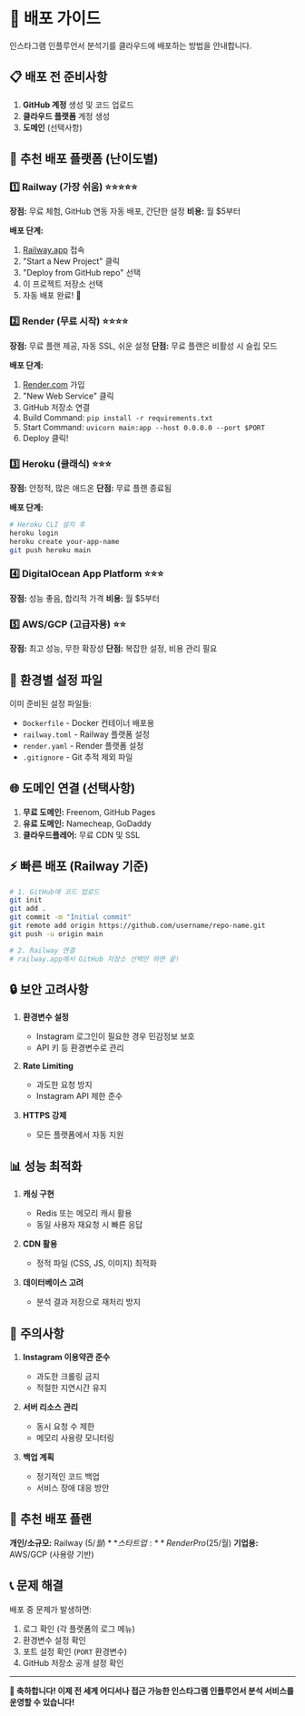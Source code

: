 # 🚀 배포 가이드

인스타그램 인플루언서 분석기를 클라우드에 배포하는 방법을 안내합니다.

## 📋 배포 전 준비사항

1. **GitHub 계정** 생성 및 코드 업로드
2. **클라우드 플랫폼** 계정 생성
3. **도메인** (선택사항)

## 🎯 추천 배포 플랫폼 (난이도별)

### 1️⃣ Railway (가장 쉬움) ⭐⭐⭐⭐⭐

**장점:** 무료 체험, GitHub 연동 자동 배포, 간단한 설정
**비용:** 월 $5부터

**배포 단계:**
1. [Railway.app](https://railway.app) 접속
2. "Start a New Project" 클릭
3. "Deploy from GitHub repo" 선택
4. 이 프로젝트 저장소 선택
5. 자동 배포 완료! 🎉

### 2️⃣ Render (무료 시작) ⭐⭐⭐⭐

**장점:** 무료 플랜 제공, 자동 SSL, 쉬운 설정
**단점:** 무료 플랜은 비활성 시 슬립 모드

**배포 단계:**
1. [Render.com](https://render.com) 가입
2. "New Web Service" 클릭
3. GitHub 저장소 연결
4. Build Command: `pip install -r requirements.txt`
5. Start Command: `uvicorn main:app --host 0.0.0.0 --port $PORT`
6. Deploy 클릭!

### 3️⃣ Heroku (클래식) ⭐⭐⭐

**장점:** 안정적, 많은 애드온
**단점:** 무료 플랜 종료됨

**배포 단계:**
```bash
# Heroku CLI 설치 후
heroku login
heroku create your-app-name
git push heroku main
```

### 4️⃣ DigitalOcean App Platform ⭐⭐⭐

**장점:** 성능 좋음, 합리적 가격
**비용:** 월 $5부터

### 5️⃣ AWS/GCP (고급자용) ⭐⭐

**장점:** 최고 성능, 무한 확장성
**단점:** 복잡한 설정, 비용 관리 필요

## 🔧 환경별 설정 파일

이미 준비된 설정 파일들:
- `Dockerfile` - Docker 컨테이너 배포용
- `railway.toml` - Railway 플랫폼 설정
- `render.yaml` - Render 플랫폼 설정
- `.gitignore` - Git 추적 제외 파일

## 🌐 도메인 연결 (선택사항)

1. **무료 도메인:** Freenom, GitHub Pages
2. **유료 도메인:** Namecheap, GoDaddy
3. **클라우드플레어:** 무료 CDN 및 SSL

## ⚡ 빠른 배포 (Railway 기준)

```bash
# 1. GitHub에 코드 업로드
git init
git add .
git commit -m "Initial commit"
git remote add origin https://github.com/username/repo-name.git
git push -u origin main

# 2. Railway 연결
# railway.app에서 GitHub 저장소 선택만 하면 끝!
```

## 🔒 보안 고려사항

1. **환경변수 설정**
   - Instagram 로그인이 필요한 경우 민감정보 보호
   - API 키 등 환경변수로 관리

2. **Rate Limiting**
   - 과도한 요청 방지
   - Instagram API 제한 준수

3. **HTTPS 강제**
   - 모든 플랫폼에서 자동 지원

## 📊 성능 최적화

1. **캐싱 구현**
   - Redis 또는 메모리 캐시 활용
   - 동일 사용자 재요청 시 빠른 응답

2. **CDN 활용**
   - 정적 파일 (CSS, JS, 이미지) 최적화

3. **데이터베이스 고려**
   - 분석 결과 저장으로 재처리 방지

## 🚨 주의사항

1. **Instagram 이용약관 준수**
   - 과도한 크롤링 금지
   - 적절한 지연시간 유지

2. **서버 리소스 관리**
   - 동시 요청 수 제한
   - 메모리 사용량 모니터링

3. **백업 계획**
   - 정기적인 코드 백업
   - 서비스 장애 대응 방안

## 🎯 추천 배포 플랜

**개인/소규모:** Railway ($5/월)
**스타트업:** Render Pro ($25/월)
**기업용:** AWS/GCP (사용량 기반)

## 📞 문제 해결

배포 중 문제가 발생하면:
1. 로그 확인 (각 플랫폼의 로그 메뉴)
2. 환경변수 설정 확인
3. 포트 설정 확인 (`PORT` 환경변수)
4. GitHub 저장소 공개 설정 확인

---

**🎉 축하합니다! 이제 전 세계 어디서나 접근 가능한 인스타그램 인플루언서 분석 서비스를 운영할 수 있습니다!** 